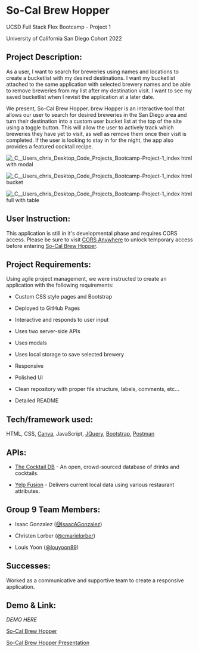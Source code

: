 # So-Cal Brew Hopper

UCSD Full Stack Flex Bootcamp - Project 1

University of California San Diego Cohort 2022

## Project Description:

As a user, I want to search for breweries using names and locations to create a bucketlist with my desired destinations. I want my bucketlist attached to the same application with selected brewery names and be able to remove breweries from my list after my destination visit.  I want to see my saved bucketlist when I revisit the application at a later date.

We present, So-Cal Brew Hopper. brew Hopper is an interactive tool that allows our user to search for desired breweries in the San Diego area and turn their destination into a custom user bucket list at the top of the site using a toggle button. This will allow the user to actively track which breweries they have yet to visit, as well as remove them once their visit is completed. If the user is looking to stay in for the night, the app also provides a featured cocktail recipe.

![_C__Users_chris_Desktop_Code_Projects_Bootcamp-Project-1_index html with modal](https://user-images.githubusercontent.com/109984761/201578257-0ef033e8-b8a5-4cf1-8116-5861cadd909b.png)

![_C__Users_chris_Desktop_Code_Projects_Bootcamp-Project-1_index html bucket](https://user-images.githubusercontent.com/109984761/201578035-9db7e536-e48a-4d75-ae13-5ae46401ad57.png)

![_C__Users_chris_Desktop_Code_Projects_Bootcamp-Project-1_index html full with table](https://user-images.githubusercontent.com/109984761/201578336-658f2cc2-d86d-47d5-93ca-a30235d80686.png)


## User Instruction:

This application is still in it's developmental phase and requires CORS access. Please be sure to visit [CORS Anywhere](https://cors-anywhere.herokuapp.com/corsdemo) to unlock temporary access before entering [So-Cal Brew Hopper](https://isaacagonzalez.github.io/Bootcamp-Project-1/).

## Project Requirements:

Using agile project management, we were instructed to create an application with the following requirements:

* Custom CSS style pages and Bootstrap

* Deployed to GitHub Pages

* Interactive and responds to user input

* Uses two server-side APIs

* Uses modals

* Uses local storage to save selected brewery

* Responsive

* Polished UI

* Clean repository with proper file structure, labels, comments, etc...

* Detailed README

## Tech/framework used:

HTML, CSS, [Canva](https://www.canva.com/), JavaScript, [JQuery](https://releases.jquery.com/jquery/), [Bootstrap](https://getbootstrap.com/), [Postman](https://www.postman.com/)

## APIs:

* [The Cocktail DB](https://www.thecocktaildb.com/) - An open, crowd-sourced database of drinks and cocktails.

* [Yelp Fusion](https://api.yelp.com/) - Delivers current local data using various restaurant attributes.

## Group 9 Team Members: 

* Isaac Gonzalez ([@IsaacAGonzalez](https://github.com/IsaacAGonzalez))

* Christen Lorber ([@cmarielorber](https://github.com/cmarielorber))

* Louis Yoon ([@louyoon89](https://github.com/louyoon89))

## Successes:

Worked as a communicative and supportive team to create a responsive application.
## Demo & Link:

*DEMO HERE*

[So-Cal Brew Hopper](https://isaacagonzalez.github.io/Bootcamp-Project-1/)

[So-Cal Brew Hopper Presentation](https://docs.google.com/presentation/d/1AG9MXBHcwNv7QvGwzCMGrs-qU3t_gmbevpuajOwpsOE/edit?usp=sharing)

